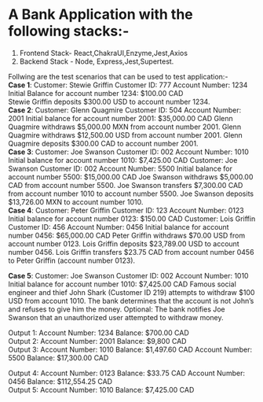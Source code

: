 # A Bank Application with the following stacks:-
1. Frontend Stack- React,ChakraUI,Enzyme,Jest,Axios
2. Backend Stack - Node, Express,Jest,Supertest.

Follwing are the test scenarios that can be used to test application:-<br/>
<b>Case 1</b>: Customer: Stewie Griffin Customer ID: 777 Account Number: 1234 Initial Balance for account
number 1234: $100.00 CAD <br/>
Stewie Griffin deposits $300.00 USD to account number 1234.<br/>
<b>Case 2</b>: Customer: Glenn Quagmire Customer ID: 504 Account Number: 2001 Initial balance for
account number 2001: $35,000.00 CAD
Glenn Quagmire withdraws $5,000.00 MXN from account number 2001. Glenn Quagmire withdraws
$12,500.00 USD from account number 2001. Glenn Quagmire deposits $300.00 CAD to account number
2001.<br/>
<b>Case 3</b>: Customer: Joe Swanson Customer ID: 002
Account Number: 1010 Initial balance for account number 1010: $7,425.00 CAD
Customer: Joe Swanson Customer ID: 002 Account Number: 5500 Initial balance for account number
5500: $15,000.00 CAD
Joe Swanson withdraws $5,000.00 CAD from account number 5500. Joe Swanson transfers $7,300.00
CAD from account number 1010 to account number 5500. Joe Swanson deposits $13,726.00 MXN to
account number 1010.<br/>
<b>Case 4</b>: Customer: Peter Griffin Customer ID: 123 Account Number: 0123 Initial balance for account
number 0123: $150.00 CAD
Customer: Lois Griffin Customer ID: 456 Account Number: 0456 Initial balance for account number 0456:
$65,000.00 CAD
Peter Griffin withdraws $70.00 USD from account number 0123. Lois Griffin deposits $23,789.00 USD to
account number 0456. Lois Griffin transfers $23.75 CAD from account number 0456 to Peter Griffin
(account number 0123).<br/>

<b>Case 5</b>: Customer: Joe Swanson Customer ID: 002 Account Number: 1010 Initial balance for account
number 1010: $7,425.00 CAD
Famous social engineer and thief John Shark (Customer ID 219) attempts to withdraw $100 USD from
account 1010. The bank determines that the account is not John’s and refuses to give him the money.
Optional: The bank notifies Joe Swanson that an unauthorized user attempted to withdraw money.<br/>

Output 1: Account Number: 1234 Balance: $700.00 CAD<br/>
Output 2: Account Number: 2001 Balance: $9,800 CAD<br/>
Output 3: Account Number: 1010 Balance: $1,497.60 CAD Account Number: 5500 Balance: $17,300.00
CAD<br/>

Output 4: Account Number: 0123 Balance: $33.75 CAD Account Number: 0456 Balance: $112,554.25
CAD<br/>
Output 5: Account Number: 1010 Balance: $7,425.00 CAD<br/>
